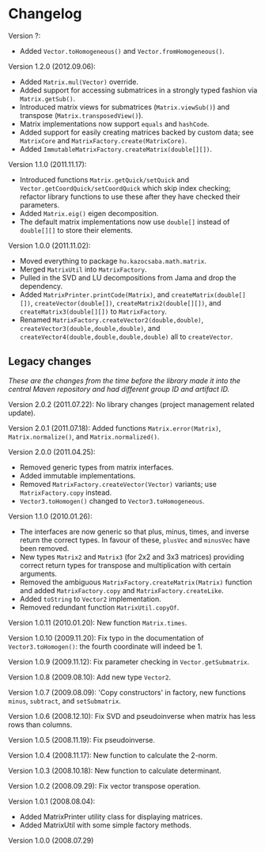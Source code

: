 Changelog
=========

Version ?:

- Added `Vector.toHomogeneous()` and `Vector.fromHomogeneous()`.

Version 1.2.0 (2012.09.06):

- Added `Matrix.mul(Vector)` override.
- Added support for accessing submatrices in a strongly typed fashion via `Matrix.getSub()`.
- Introduced matrix views for submatrices (`Matrix.viewSub()`) and transpose (`Matrix.transposedView()`).
- Matrix implementations now support `equals` and `hashCode`.
- Added support for easily creating matrices backed by custom data; see `MatrixCore` and `MatrixFactory.create(MatrixCore)`.
- Added `ImmutableMatrixFactory.createMatrix(double[][])`.

Version 1.1.0 (2011.11.17):

- Introduced functions `Matrix.getQuick/setQuick` and `Vector.getCoordQuick/setCoordQuick` which skip index checking; refactor library functions to use these
  after they have checked their parameters.
- Added `Matrix.eig()` eigen decomposition.
- The default matrix implementations now use `double[]` instead of `double[][]` to store their elements.

Version 1.0.0 (2011.11.02):

- Moved everything to package `hu.kazocsaba.math.matrix`.
- Merged `MatrixUtil` into `MatrixFactory`.
- Pulled in the SVD and LU decompositions from Jama and drop the dependency.
- Added `MatrixPrinter.printCode(Matrix)`, and `createMatrix(double[][])`, `createVector(double[])`, `createMatrix2(double[][])`, and `createMatrix3(double[][])` to `MatrixFactory`.
- Renamed `MatrixFactory.createVector2(double,double)`, `createVector3(double,double,double)`, and `createVector4(double,double,double,double)` all to `createVector`.

Legacy changes
--------------

*These are the changes from the time before the library made it into the central Maven repository and had different group ID and artifact ID.*

Version 2.0.2 (2011.07.22): No library changes (project management related update).

Version 2.0.1 (2011.07.18): Added functions `Matrix.error(Matrix)`, `Matrix.normalize()`, and `Matrix.normalized()`.

Version 2.0.0 (2011.04.25):

- Removed generic types from matrix interfaces.
- Added immutable implementations.
- Removed `MatrixFactory.createVector(Vector)` variants; use `MatrixFactory.copy` instead.
- `Vector3.toHomogen()` changed to `Vector3.toHomogeneous`.

Version 1.1.0 (2010.01.26):

- The interfaces are now generic so that plus, minus, times, and inverse return the correct types. In favour of these, `plusVec` and `minusVec` have been removed.
- New types `Matrix2` and `Matrix3` (for 2x2 and 3x3 matrices) providing correct return types for transpose and multiplication with certain arguments.
- Removed the ambiguous `MatrixFactory.createMatrix(Matrix)` function and added `MatrixFactory.copy` and `MatrixFactory.createLike`.
- Added `toString` to `Vector2` implementation.
- Removed redundant function `MatrixUtil.copyOf`.

Version 1.0.11 (2010.01.20): New function `Matrix.times`.

Version 1.0.10 (2009.11.20): Fix typo in the documentation of `Vector3.toHomogen()`: the fourth coordinate will indeed be 1.

Version 1.0.9 (2009.11.12): Fix parameter checking in `Vector.getSubmatrix`.

Version 1.0.8 (2009.08.10): Add new type `Vector2`.

Version 1.0.7 (2009.08.09): 'Copy constructors' in factory, new functions `minus`, `subtract`, and `setSubmatrix`.

Version 1.0.6 (2008.12.10): Fix SVD and pseudoinverse when matrix has less rows than columns.

Version 1.0.5 (2008.11.19): Fix pseudoinverse.

Version 1.0.4 (2008.11.17): New function to calculate the 2-norm.

Version 1.0.3 (2008.10.18): New function to calculate determinant.

Version 1.0.2 (2008.09.29): Fix vector transpose operation.

Version 1.0.1 (2008.08.04):

- Added MatrixPrinter utility class for displaying matrices.
- Added MatrixUtil with some simple factory methods.

Version 1.0.0 (2008.07.29)
